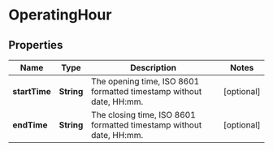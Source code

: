 # OperatingHour

## Properties
Name | Type | Description | Notes
------------ | ------------- | ------------- | -------------
**startTime** | **String** | The opening time, ISO 8601 formatted timestamp without date, HH:mm. |  [optional]
**endTime** | **String** | The closing time, ISO 8601 formatted timestamp without date, HH:mm. |  [optional]
